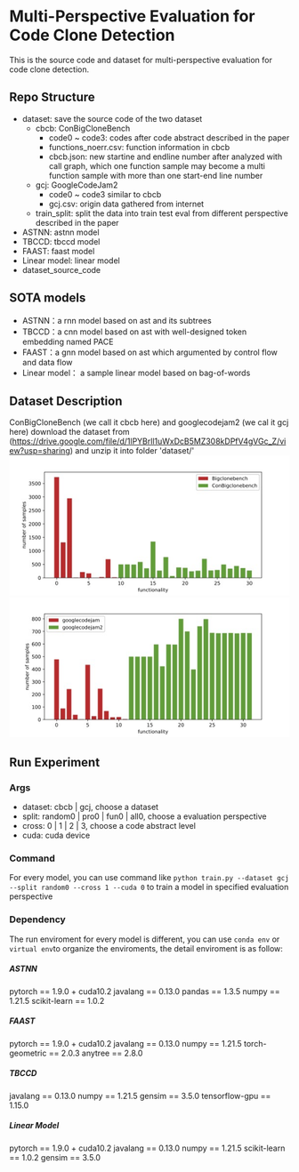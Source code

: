 # Multi-Perspective Evaluation for Code Clone Detection
This is the source code and dataset for multi-perspective evaluation for code clone detection.

## Repo Structure
- dataset: save the source code of the two dataset
  - cbcb: ConBigCloneBench
    - code0 ~ code3: codes after code abstract described in the paper
    - functions_noerr.csv: function information in cbcb
    - cbcb.json: new startine and endline number after analyzed with call graph, which one function sample may become a multi function sample with more than one start-end line number 
  - gcj:  GoogleCodeJam2
    - code0 ~ code3 similar to cbcb
    - gcj.csv: origin data gathered from internet 
  - train_split: split the data into train test eval from different perspective described in the paper
- ASTNN: astnn model
- TBCCD: tbccd model
- FAAST: faast model
- Linear model: linear model
- dataset_source_code

## SOTA models
- ASTNN：a rnn model based on ast and its subtrees
- TBCCD：a cnn model based on ast with well-designed token embedding named PACE
- FAAST：a gnn model based on ast which argumented by control flow and data flow
- Linear model： a sample linear model based on bag-of-words

## Dataset Description
ConBigCloneBench (we call it cbcb here) and googlecodejam2 (we cal it gcj here)
download the dataset from (https://drive.google.com/file/d/1lPYBrll1uWxDcB5MZ308kDPfV4gVGc_Z/view?usp=sharing) and unzip it into folder 'dataset/'
![cbcb statistic](./fig/bcb_fun.jpg)
![gcj2 statistic](./fig/gcj2.jpg)

## Run Experiment
### Args
- dataset: cbcb | gcj, choose a dataset
- split: random0 | pro0 | fun0 | all0, choose a evaluation perspective
- cross: 0 | 1 | 2 | 3, choose a code abstract level
- cuda: cuda device
### Command
For every model, you can use command like `python train.py --dataset gcj --split random0 --cross 1 --cuda 0` to train a model in specified evaluation perspective
### Dependency
The run enviroment for every model is different, you can use `conda env` or `virtual env`to organize the enviroments, the detail enviroment is as follow:
##### ASTNN
pytorch == 1.9.0 + cuda10.2
javalang == 0.13.0
pandas == 1.3.5
numpy == 1.21.5
scikit-learn == 1.0.2
##### FAAST
pytorch == 1.9.0 + cuda10.2
javalang == 0.13.0
numpy == 1.21.5
torch-geometric == 2.0.3
anytree == 2.8.0
##### TBCCD
javalang == 0.13.0
numpy == 1.21.5
gensim == 3.5.0
tensorflow-gpu == 1.15.0
##### Linear Model
pytorch == 1.9.0 + cuda10.2
javalang == 0.13.0
numpy == 1.21.5
scikit-learn == 1.0.2
gensim == 3.5.0
